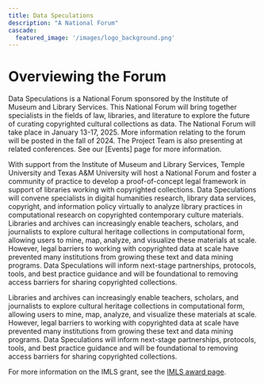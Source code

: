```yaml
---
title: Data Speculations
description: "A National Forum"
cascade:
  featured_image: '/images/logo_background.png'
---
```


# Overviewing the Forum

Data Speculations is a National Forum sponsored by the Institute of Museum and Library Services. This National Forum will bring together specialists in the fields of law, libraries, and literature to explore the future of curating copyrighted cultural collections as data. The National Forum will take place in January 13-17, 2025. More information relating to the forum will be posted in the fall of 2024. The Project Team is also presenting at related conferences. See our [Events] page for more information.

With support from the Institute of Museum and Library Services, Temple University and Texas A&M University will host a National Forum and foster a community of practice to develop a proof-of-concept legal framework in support of libraries working with copyrighted collections. Data Speculations will convene specialists in digital humanities research, library data services, copyright, and information policy virtually to analyze library practices in computational research on copyrighted contemporary culture materials.
Libraries and archives can increasingly enable teachers, scholars, and journalists to explore cultural heritage collections in computational form, allowing users to mine, map, analyze, and visualize these materials at scale. However, legal barriers to working with copyrighted data at scale have prevented many institutions from growing these text and data mining programs. Data Speculations will inform next-stage partnerships, protocols, tools, and best practice guidance and will be foundational to removing access barriers for sharing copyrighted collections.

Libraries and archives can increasingly enable teachers, scholars, and journalists to explore cultural heritage collections in computational form, allowing users to mine, map, analyze, and visualize these materials at scale. However, legal barriers to working with copyrighted data at scale have prevented many institutions from growing these text and data mining programs. Data Speculations will inform next-stage partnerships, protocols, tools, and best practice guidance and will be foundational to removing access barriers for sharing copyrighted collections.

For more information on the IMLS grant, see the [IMLS award page](https://www.imls.gov/grants/awarded/lg-254864-ols-23).

